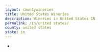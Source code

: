 ```yaml
---
layout: countywineries
title: United States Wineries
description: Wineries in United States IN
permalink: /in/united states/
county: united states
state: in
---
```

-
